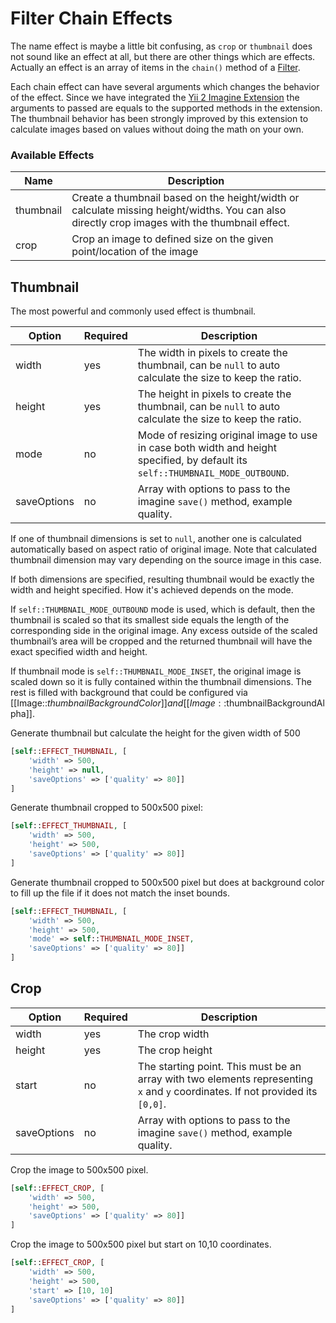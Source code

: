 # Filter Chain Effects

The name effect is maybe a little bit confusing, as `crop` or `thumbnail` does not sound like an effect at all, but there are other things which are effects. Actually an effect is an array of items in the `chain()` method of a [Filter](/guide/app/filters).

Each chain effect can have several arguments which changes the behavior of the effect. Since we have integrated the [Yii 2 Imagine Extension](https://github.com/yiisoft/yii2-imagine) the arguments to passed are equals to the supported methods in the extension. The thumbnail behavior has been strongly improved by this extension to calculate images based on values without doing the math on your own.

### Available Effects

|Name       |Description
|---        |---
|thumbnail  |Create a thumbnail based on the height/width or calculate missing height/widths. You can also directly crop images with the thumbnail effect.
|crop       |Crop an image to defined size on the given point/location of the image

## Thumbnail

The most powerful and commonly used effect is thumbnail.

|Option     |Required   |Description
|---        |---        |---
|width      |yes        |The width in pixels to create the thumbnail, can be `null` to auto calculate the size to keep the ratio.
|height     |yes        |The height in pixels to create the thumbnail, can be `null` to auto calculate the size to keep the ratio.
|mode       |no         |Mode of resizing original image to use in case both width and height specified, by default its `self::THUMBNAIL_MODE_OUTBOUND`.
|saveOptions|no         |Array with options to pass to the imagine `save()` method, example quality.

If one of thumbnail dimensions is set to `null`, another one is calculated automatically based on aspect ratio of original image. Note that calculated thumbnail dimension may vary depending on the source image in this case.

If both dimensions are specified, resulting thumbnail would be exactly the width and height specified. How it's achieved depends on the mode.

If `self::THUMBNAIL_MODE_OUTBOUND` mode is used, which is default, then the thumbnail is scaled so that its smallest side equals the length of the corresponding side in the original image. Any excess outside of the scaled thumbnail’s area will be cropped and the returned thumbnail will have the exact specified width and height.

If thumbnail mode is `self::THUMBNAIL_MODE_INSET`, the original image is scaled down so it is fully contained within the thumbnail dimensions. The rest is filled with background that could be configured via [[Image::$thumbnailBackgroundColor]] and [[Image::$thumbnailBackgroundAlpha]].

Generate thumbnail but calculate the height for the given width of 500

```php
[self::EFFECT_THUMBNAIL, [
    'width' => 500, 
    'height' => null,
    'saveOptions' => ['quality' => 80]]
]
```
Generate thumbnail cropped to 500x500 pixel:

```php
[self::EFFECT_THUMBNAIL, [
    'width' => 500, 
    'height' => 500,
    'saveOptions' => ['quality' => 80]]
]
```

Generate thumbnail cropped to 500x500 pixel but does at background color to fill up the file if it does not match the inset bounds.

```php
[self::EFFECT_THUMBNAIL, [
    'width' => 500, 
    'height' => 500,
    'mode' => self::THUMBNAIL_MODE_INSET,
    'saveOptions' => ['quality' => 80]]
]
```

## Crop

|Option     |Required    |Description
|---        |---        |---
|width      |yes        |The crop width
|height     |yes        |The crop height
|start      |no         |The starting point. This must be an array with two elements representing `x` and `y` coordinates. If not provided its `[0,0]`.
|saveOptions|no         |Array with options to pass to the imagine `save()` method, example quality.

Crop the image to 500x500 pixel.

```php
[self::EFFECT_CROP, [
    'width' => 500, 
    'height' => 500,
    'saveOptions' => ['quality' => 80]]
]
```

Crop the image to 500x500 pixel but start on 10,10 coordinates.

```php
[self::EFFECT_CROP, [
    'width' => 500, 
    'height' => 500,
    'start' => [10, 10]
    'saveOptions' => ['quality' => 80]]
]
```
